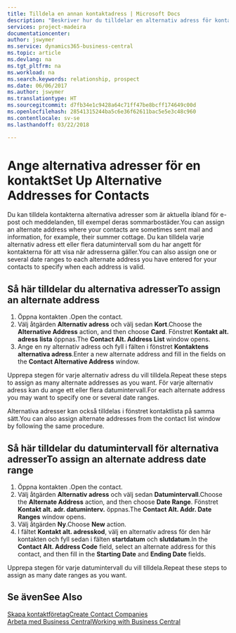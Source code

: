 ```yaml
---
title: Tilldela en annan kontaktadress | Microsoft Docs
description: "Beskriver hur du tilldelar en alternativ adress för kontakter eller potentiella kunder, där de ibland skickas information."
services: project-madeira
documentationcenter: 
author: jswymer
ms.service: dynamics365-business-central
ms.topic: article
ms.devlang: na
ms.tgt_pltfrm: na
ms.workload: na
ms.search.keywords: relationship, prospect
ms.date: 06/06/2017
ms.author: jswymer
ms.translationtype: HT
ms.sourcegitcommit: d7fb34e1c9428a64c71ff47be8bcff174649c00d
ms.openlocfilehash: 28541315244ba5c6e36f62611bac5e5e3c48c960
ms.contentlocale: sv-se
ms.lasthandoff: 03/22/2018

---
```

# <a name="set-up-alternative-addresses-for-contacts"></a><span data-ttu-id="99c96-103">Ange alternativa adresser för en kontakt</span><span class="sxs-lookup"><span data-stu-id="99c96-103">Set Up Alternative Addresses for Contacts</span></span>
<span data-ttu-id="99c96-104">Du kan tilldela kontakterna alternativa adresser som är aktuella ibland för e-post och meddelanden, till exempel deras sommarbostäder.</span><span class="sxs-lookup"><span data-stu-id="99c96-104">You can assign an alternate address where your contacts are sometimes sent mail and information, for example, their summer cottage.</span></span> <span data-ttu-id="99c96-105">Du kan tilldela varje alternativ adress ett eller flera datumintervall som du har angett för kontakterna för att visa när adresserna gäller.</span><span class="sxs-lookup"><span data-stu-id="99c96-105">You can also assign one or several date ranges to each alternate address you have entered for your contacts to specify when each address is valid.</span></span>

## <a name="to-assign-an-alternate-address"></a><span data-ttu-id="99c96-106">Så här tilldelar du alternativa adresser</span><span class="sxs-lookup"><span data-stu-id="99c96-106">To assign an alternate address</span></span>
1. <span data-ttu-id="99c96-107">Öppna kontakten .</span><span class="sxs-lookup"><span data-stu-id="99c96-107">Open the contact.</span></span>
2. <span data-ttu-id="99c96-108">Välj åtgärden **Alternativ adress** och välj sedan **Kort**.</span><span class="sxs-lookup"><span data-stu-id="99c96-108">Choose the **Alternative Address** action, and then choose **Card**.</span></span> <span data-ttu-id="99c96-109">Fönstret **Kontakt alt. adress lista** öppnas.</span><span class="sxs-lookup"><span data-stu-id="99c96-109">The **Contact Alt. Address List** window opens.</span></span>
3. <span data-ttu-id="99c96-110">Ange en ny alternativ adress och fyll i fälten i fönstret **Kontaktens alternativa adress**.</span><span class="sxs-lookup"><span data-stu-id="99c96-110">Enter a new alternate address and fill in the fields on the **Contact Alternative Address** window.</span></span>

<span data-ttu-id="99c96-111">Upprepa stegen för varje alternativ adress du vill tilldela.</span><span class="sxs-lookup"><span data-stu-id="99c96-111">Repeat these steps to assign as many alternate addresses as you want.</span></span> <span data-ttu-id="99c96-112">För varje alternativ adress kan du ange ett eller flera datumintervall.</span><span class="sxs-lookup"><span data-stu-id="99c96-112">For each alternate address you may want to specify one or several date ranges.</span></span>

<span data-ttu-id="99c96-113">Alternativa adresser kan också tilldelas i fönstret kontaktlista på samma sätt.</span><span class="sxs-lookup"><span data-stu-id="99c96-113">You can also assign alternate addresses from the contact list window by following the same procedure.</span></span>

## <a name="to-assign-an-alternate-address-date-range"></a><span data-ttu-id="99c96-114">Så här tilldelar du datumintervall för alternativa adresser</span><span class="sxs-lookup"><span data-stu-id="99c96-114">To assign an alternate address date range</span></span>
1. <span data-ttu-id="99c96-115">Öppna kontakten .</span><span class="sxs-lookup"><span data-stu-id="99c96-115">Open the contact.</span></span>
2. <span data-ttu-id="99c96-116">Välj åtgärden **Alternativ adress** och välj sedan **Datumintervall**.</span><span class="sxs-lookup"><span data-stu-id="99c96-116">Choose the **Alternate Address** action, and then choose **Date Range**.</span></span> <span data-ttu-id="99c96-117">Fönstret **Kontakt alt. adr. datuminterv.** öppnas.</span><span class="sxs-lookup"><span data-stu-id="99c96-117">The **Contact Alt. Addr. Date Ranges** window opens.</span></span>
3. <span data-ttu-id="99c96-118">Välj åtgärden **Ny**.</span><span class="sxs-lookup"><span data-stu-id="99c96-118">Choose **New** action.</span></span>
4. <span data-ttu-id="99c96-119">I fältet **Kontakt alt. adresskod**, välj en alternativ adress för den här kontakten och fyll sedan i fälten **startdatum** och **slutdatum**.</span><span class="sxs-lookup"><span data-stu-id="99c96-119">In the **Contact Alt. Address Code** field, select an alternate address for this contact, and then fill in the **Starting Date** and **Ending Date** fields.</span></span>

<span data-ttu-id="99c96-120">Upprepa stegen för varje datumintervall du vill tilldela.</span><span class="sxs-lookup"><span data-stu-id="99c96-120">Repeat these steps to assign as many date ranges as you want.</span></span>

## <a name="see-also"></a><span data-ttu-id="99c96-121">Se även</span><span class="sxs-lookup"><span data-stu-id="99c96-121">See Also</span></span>
[<span data-ttu-id="99c96-122">Skapa kontaktföretag</span><span class="sxs-lookup"><span data-stu-id="99c96-122">Create Contact Companies</span></span>](marketing-create-contact-companies.md)  
[<span data-ttu-id="99c96-123">Arbeta med Business Central</span><span class="sxs-lookup"><span data-stu-id="99c96-123">Working with Business Central</span></span>](ui-work-product.md)

